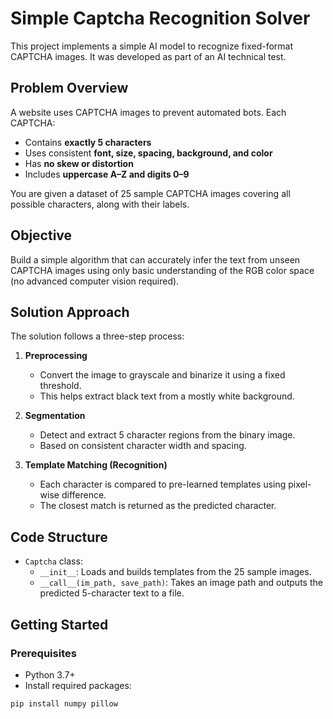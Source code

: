 # Simple Captcha Recognition Solver

This project implements a simple AI model to recognize fixed-format CAPTCHA images. It was developed as part of an AI technical test.

## Problem Overview

A website uses CAPTCHA images to prevent automated bots. Each CAPTCHA:

- Contains **exactly 5 characters**
- Uses consistent **font, size, spacing, background, and color**
- Has **no skew or distortion**
- Includes **uppercase A–Z and digits 0–9**

You are given a dataset of 25 sample CAPTCHA images covering all possible characters, along with their labels.

## Objective

Build a simple algorithm that can accurately infer the text from unseen CAPTCHA images using only basic understanding of the RGB color space (no advanced computer vision required).

## Solution Approach

The solution follows a three-step process:

1. **Preprocessing**

   - Convert the image to grayscale and binarize it using a fixed threshold.
   - This helps extract black text from a mostly white background.
2. **Segmentation**

   - Detect and extract 5 character regions from the binary image.
   - Based on consistent character width and spacing.
3. **Template Matching (Recognition)**

   - Each character is compared to pre-learned templates using pixel-wise difference.
   - The closest match is returned as the predicted character.

## Code Structure

- `Captcha` class:
  - `__init__`: Loads and builds templates from the 25 sample images.
  - `__call__(im_path, save_path)`: Takes an image path and outputs the predicted 5-character text to a file.

## Getting Started

### Prerequisites

- Python 3.7+
- Install required packages:

```bash
pip install numpy pillow
```
